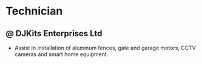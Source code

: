 # Technician
## @ DJKits Enterprises Ltd
- Assist in installation of aluminum fences, gate and garage motors, CCTV cameras and smart home equipment.